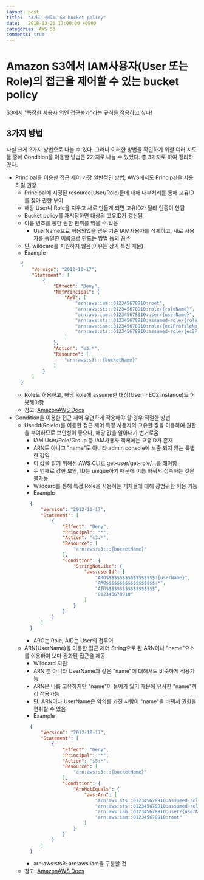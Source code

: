 ```yaml
---
layout: post
title:  "3가지 종류의 S3 bucket policy"
date:   2018-03-26 17:00:00 +0900
categories: AWS S3
comments: true
---
```

# Amazon S3에서 IAM사용자(User 또는 Role)의 접근을 제어할 수 있는 bucket policy
S3에서 "특정한 사용자 외엔 접근불가"라는 규칙을 적용하고 싶다!

## 3가지 방법
사실 크게 2가지 방법으로 나눌 수 있다. 그러나 이러한 방법을 확인하기 위한 여러 시도들 중에 Condition을 이용한 방법은 2가지로 나눌 수 있었다. 총 3가지로 하여 정리하였다.  
* Principal을 이용한 접근 제어
가장 일반적인 방법, AWS에서도 Principal을 사용하길 권장  
  + Principal에 지정된 resource(User/Role)들에 대해 내부처리를 통해 고유ID를 찾아 권한 부여
  + 해당 User나 Role을 지우고 새로 만들게 되면 고유ID가 달라 인증이 안됨
  + Bucket policy를 재저장하면 대상의 고유ID가 갱신됨
  + 이름 변조를 통한 권한 편취를 막을 수 있음
    - UserName으로 허용되었을 경우 기존 IAM사용자를 삭제하고, 새로 사용자를 동일한 이름으로 만드는 방법 등의 꼼수
  + 단, wildcard를 지원하지 않음(이유는 상기 특징 때문)
  + Example
  ~~~ json
    {
        "Version": "2012-10-17",
        "Statement": [
            {
                "Effect": "Deny",
                "NotPrincipal": {
                    "AWS": [
                        "arn:aws:iam::012345678910:root",
                        "arn:aws:sts::012345678910:role/{roleName}",
                        "arn:aws:iam::012345678910:user/{userName}",
                        "arn:aws:sts::012345678910:assumed-role/{roleName}/{userName}",
                        "arn:aws:iam::012345678910:role/{ec2ProfileName}",
                        "arn:aws:sts::012345678910:assumed-role/{ec2ProfileName}/{ec2InstanceId}"
                    ]
                },
                "Action": "s3:*",
                "Resource": [
                    "arn:aws:s3:::{bucketName}"
                ]
            }
        ]
    }
  ~~~
  + Role도 허용하고, 해당 Role에 assume한 대상(User나 EC2 instance)도 허용해야함
  + 참고: [AmazonAWS Docs](https://docs.aws.amazon.com/IAM/latest/UserGuide/reference_policies_elements_principal.html#Principal_specifying)
* Condition을 이용한 접근 제어
유연하게 적용해야 할 경우 적절한 방법  
  + UserId(RoleId)를 이용한 접근 제어
  특정 사용자의 고유한 값을 이용하여 권한을 부여하므로 보안성이 좋으나, 해당 값을 알아내기 번거로움  
    - IAM User/Role/Group 등 IAM사용자 객체에는 고유ID가 존재
    - ARN도 아니고 "name"도 아니라 admin console에 노출 되지 않는 특별한 값임
    - 이 값을 알기 위해선 AWS CLI로 get-user/get-role/...를 해야함
    - 두 번째로 강한 보안, ID는 unique하기 때문에 이름 바꿔서 접속하는 것은 불가능
    - Wildcard를 통해 특정 Role을 사용하는 개체들에 대해 광범위한 허용 가능
    - Example
    ~~~ json
      {
          "Version": "2012-10-17",
          "Statement": [
              {
                  "Effect": "Deny",
                  "Principal": "*",
                  "Action": "s3:*",
                  "Resource": [
                      "arn:aws:s3:::{bucketName}"
                  ],
                  "Condition": {
                      "StringNotLike": {
                          "aws:userId": [
                              "ARO$$$$$$$$$$$$$$$$$$:{userName}",
                              "ARO$$$$$$$$$$$$$$$$$$:*",
                              "AID$$$$$$$$$$$$$$$$$$",
                              "012345678910"
                          ]
                      }
                  }
              }
          ]
      }
    ~~~
    - ARO는 Role, AID는 User의 접두어
  + ARN(UserName)을 이용한 접근 제어
  String으로 된 ARN이나 "name"요소를 이용하여 보다 완화된 접근을 제공  
    - Wildcard 지원
    - ARN 뿐 아니라 UserName과 같은 "name"에 대해서도 비슷하게 적용가능
    - ARN은 나름 고유하지만 "name"이 들어가 있기 때문에 유사한 "name"끼리 적용가능
    - 단, ARN이나 UserName은 악의를 가진 사람이 "name"을 바꿔서 권한을 편취할 수 있음
    - Example
    ~~~ json
      {
          "Version": "2012-10-17",
          "Statement": [
              {
                  "Effect": "Deny",
                  "Principal": "*",
                  "Action": "s3:*",
                  "Resource": [
                      "arn:aws:s3:::{bucketName}"
                  ],
                  "Condition": {
                      "ArnNotEquals": {
                          "aws:Arn": [
                              "arn:aws:sts::012345678910:assumed-role/{roleName}/{userName}",
                              "arn:aws:sts::012345678910:assumed-role/sample-role-name-*/*",
                              "arn:aws:iam::012345678910:user/{userName}",
                              "arn:aws:iam::012345678910:root"
                          ]
                      }
                  }
              }
          ]
      }
    ~~~
    - arn:aws:sts와 arn:aws:iam을 구분할 것
  + 참고: [AmazonAWS Docs](https://docs.aws.amazon.com/IAM/latest/UserGuide/reference_policies_elements_condition.html)
